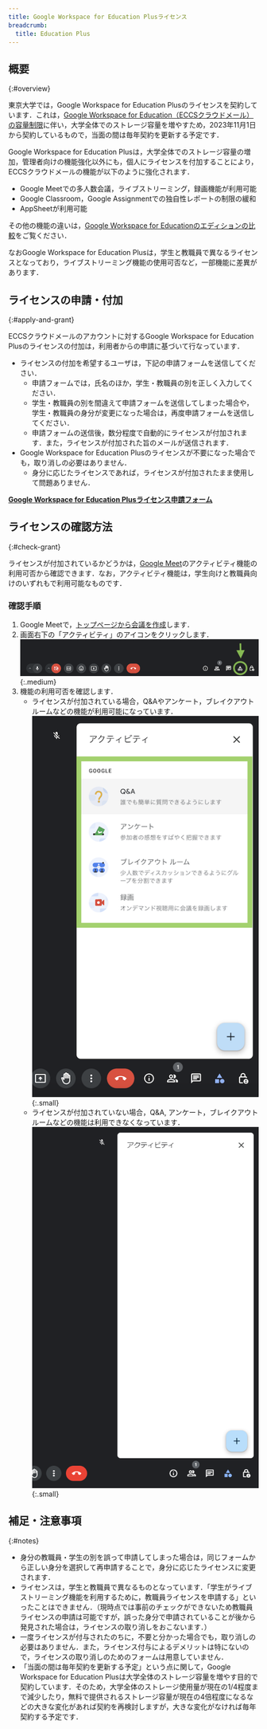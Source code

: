 ```yaml
---
title: Google Workspace for Education Plusライセンス
breadcrumb:
  title: Education Plus
---
```


## 概要
{:#overview}

東京大学では，Google Workspace for Education Plusのライセンスを契約しています．これは，[Google Workspace for Education（ECCSクラウドメール）の容量制限](https://www-old.ecc.u-tokyo.ac.jp/announcement/2021/10/29_3366.html)に伴い，大学全体でのストレージ容量を増やすため，2023年11月1日から契約しているもので，当面の間は毎年契約を更新する予定です．

Google Workspace for Education Plusは，大学全体でのストレージ容量の増加，管理者向けの機能強化以外にも，個人にライセンスを付加することにより，ECCSクラウドメールの機能が以下のように強化されます．

- Google Meetでの多人数会議，ライブストリーミング，録画機能が利用可能
- Google Classroom，Google Assignmentでの独自性レポートの制限の緩和
- AppSheetが利用可能

その他の機能の違いは，[Google Workspace for Educationのエディションの比較](https://edu.google.com/intl/ALL_jp/workspace-for-education/editions/compare-editions/)をご覧ください．

なおGoogle Workspace for Education Plusは，学生と教職員で異なるライセンスとなっており，ライブストリーミング機能の使用可否など，一部機能に差異があります．

## ライセンスの申請・付加
{:#apply-and-grant}

ECCSクラウドメールのアカウントに対するGoogle Workspace for Education Plusのライセンスの付加は，利用者からの申請に基づいて行なっています．

- ライセンスの付加を希望するユーザは，下記の申請フォームを送信してください．
    - 申請フォームでは，氏名のほか，学生・教職員の別を正しく入力してください．
    - 学生・教職員の別を間違えて申請フォームを送信してしまった場合や，学生・教職員の身分が変更になった場合は，再度申請フォームを送信してください．
    - 申請フォームの送信後，数分程度で自動的にライセンスが付加されます．また，ライセンスが付加された旨のメールが送信されます．
- Google Workspace for Education Plusのライセンスが不要になった場合でも，取り消しの必要はありません．
    - 身分に応じたライセンスであれば，ライセンスが付加されたまま使用して問題ありません．

<b class="box center"><a href="https://docs.google.com/forms/d/e/1FAIpQLSd2rXNIL_grmiDU_XG5uFMCNNfWhoqDpK5iemvFUsBN2RUeaA/viewform?usp=sf_link">Google Workspace for Education Plusライセンス申請フォーム</a></b>

## ライセンスの確認方法
{:#check-grant}

ライセンスが付加されているかどうかは，[Google Meet](../../meet/)のアクティビティ機能の利用可否から確認できます．なお，アクティビティ機能は，学生向けと教職員向けのいずれもで利用可能なものです．

### 確認手順

1. Google Meetで，[トップページから会議を作成](../../meet/#create_meeting_from_meet_page)します．
2. 画面右下の「アクティビティ」のアイコンをクリックします．
   ![](./activity_button.png){:.medium}
3. 機能の利用可否を確認します．
    - ライセンスが付加されている場合，Q&Aやアンケート，ブレイクアウトルームなどの機能が利用可能になっています．
      ![](./granted.png){:.small}
    - ライセンスが付加されていない場合，Q&A, アンケート，ブレイクアウトルームなどの機能は利用できなくなっています．
      ![](./ungranted.png){:.small}

## 補足・注意事項
{:#notes}

- 身分の教職員・学生の別を誤って申請してしまった場合は，同じフォームから正しい身分を選択して再申請することで，身分に応じたライセンスに変更されます．
- ライセンスは，学生と教職員で異なるものとなっています．「学生がライブストリーミング機能を利用するために，教職員ライセンスを申請する」といったことはできません．（現時点では事前のチェックができないため教職員ライセンスの申請は可能ですが，誤った身分で申請されていることが後から発見された場合は，ライセンスの取り消しをおこないます．）
- 一度ライセンスが付与されたのちに，不要と分かった場合でも，取り消しの必要はありません．また，ライセンス付与によるデメリットは特にないので，ライセンスの取り消しのためのフォームは用意していません．
- 「当面の間は毎年契約を更新する予定」という点に関して，Google Workspace for Education Plusは大学全体のストレージ容量を増やす目的で契約しています．そのため，大学全体のストレージ使用量が現在の1/4程度まで減少したり，無料で提供されるストレージ容量が現在の4倍程度になるなどの大きな変化があれば契約を再検討しますが，大きな変化がなければ毎年契約する予定です．
